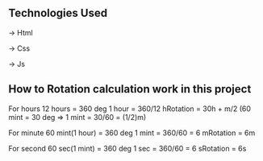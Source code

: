 ## Technologies Used

-> Html

-> Css

-> Js

## How to Rotation calculation work in this project

For hours
12 hours = 360 deg
1 hour = 360/12
hRotation = 30h + m/2 (60 mint = 30 deg => 1 mint = 30/60 = (1/2)m)

For minute
60 mint(1 hour) = 360 deg
1 mint = 360/60 = 6
mRotation = 6m

For second
60 sec(1 mint) = 360 deg
1 sec = 360/60 = 6
sRotation = 6s    
          
